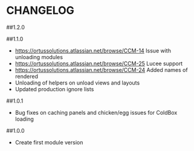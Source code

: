 CHANGELOG
=========
##1.2.0

##1.1.0
* https://ortussolutions.atlassian.net/browse/CCM-14 Issue with unloading modules
* https://ortussolutions.atlassian.net/browse/CCM-25 Lucee support
* https://ortussolutions.atlassian.net/browse/CCM-24 Added names of rendered 
* Unloading of helpers on unload
views and layouts
* Updated production ignore lists

##1.0.1
* Bug fixes on caching panels and chicken/egg issues for ColdBox loading

##1.0.0
* Create first module version